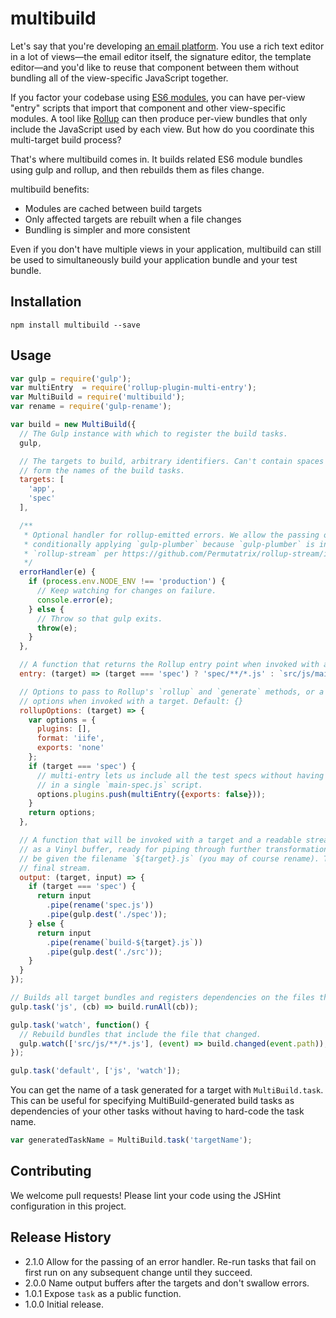# multibuild

Let's say that you're developing [an email platform](https://mixmax.com/). You use a rich text
editor in a lot of views&mdash;the email editor itself, the signature editor, the template
editor&mdash;and you'd like to reuse that component between them without bundling all of the
view-specific JavaScript together.

If you factor your codebase using [ES6 modules](https://strongloop.com/strongblog/an-introduction-to-javascript-es6-modules/), you can have per-view "entry" scripts that import that
component and other view-specific modules. A tool like [Rollup](http://rollupjs.org/) can then produce
per-view bundles that only include the JavaScript used by each view. But how do you coordinate this
multi-target build process?

That's where multibuild comes in. It builds related ES6 module bundles using gulp and rollup, and
then rebuilds them as files change.

multibuild benefits:

* Modules are cached between build targets
* Only affected targets are rebuilt when a file changes
* Bundling is simpler and more consistent

Even if you don't have multiple views in your application, multibuild can still be used to
simultaneously build your application bundle and your test bundle.

## Installation

`npm install multibuild --save`

## Usage

```js
var gulp = require('gulp');
var multiEntry  = require('rollup-plugin-multi-entry');
var MultiBuild = require('multibuild');
var rename = require('gulp-rename');

var build = new MultiBuild({
  // The Gulp instance with which to register the build tasks.
  gulp,

  // The targets to build, arbitrary identifiers. Can't contain spaces since they'll be used to
  // form the names of the build tasks.
  targets: [
    'app',
    'spec'
  ],

  /**
   * Optional handler for rollup-emitted errors. We allow the passing of an error handler instead of
   * conditionally applying `gulp-plumber` because `gulp-plumber` is incompatible with
   * `rollup-stream` per https://github.com/Permutatrix/rollup-stream/issues/1.
   */
  errorHandler(e) {
    if (process.env.NODE_ENV !== 'production') {
      // Keep watching for changes on failure.
      console.error(e);
    } else {
      // Throw so that gulp exits.
      throw(e);
    }
  },

  // A function that returns the Rollup entry point when invoked with a target.
  entry: (target) => (target === 'spec') ? 'spec/**/*.js' : `src/js/main-${target}.js`,

  // Options to pass to Rollup's `rollup` and `generate` methods, or a function that returns such
  // options when invoked with a target. Default: {}
  rollupOptions: (target) => {
    var options = {
      plugins: [],
      format: 'iife',
      exports: 'none'
    };
    if (target === 'spec') {
      // multi-entry lets us include all the test specs without having to explicitly import them
      // in a single `main-spec.js` script.
      options.plugins.push(multiEntry({exports: false}));
    }
    return options;
  },

  // A function that will be invoked with a target and a readable stream containing the bundled JS
  // as a Vinyl buffer, ready for piping through further transformations or to disk. The buffer will
  // be given the filename `${target}.js` (you may of course rename). The function should return the
  // final stream.
  output: (target, input) => {
    if (target === 'spec') {
      return input
        .pipe(rename('spec.js'))
        .pipe(gulp.dest('./spec'));
    } else {
      return input
        .pipe(rename(`build-${target}.js`))
        .pipe(gulp.dest('./src'));
    }
  }
});

// Builds all target bundles and registers dependencies on the files that comprise each bundle.
gulp.task('js', (cb) => build.runAll(cb));

gulp.task('watch', function() {
  // Rebuild bundles that include the file that changed.
  gulp.watch(['src/js/**/*.js'], (event) => build.changed(event.path));
});

gulp.task('default', ['js', 'watch']);
```

You can get the name of a task generated for a target with `MultiBuild.task`. This can be useful for specifying MultiBuild-generated build tasks as dependencies of your other tasks without having to hard-code the task name.
```js
var generatedTaskName = MultiBuild.task('targetName');
```

## Contributing

We welcome pull requests! Please lint your code using the JSHint configuration in this project.

## Release History

* 2.1.0 Allow for the passing of an error handler. Re-run tasks that fail on first run on any
  subsequent change until they succeed.
* 2.0.0 Name output buffers after the targets and don't swallow errors.
* 1.0.1 Expose `task` as a public function.
* 1.0.0 Initial release.

